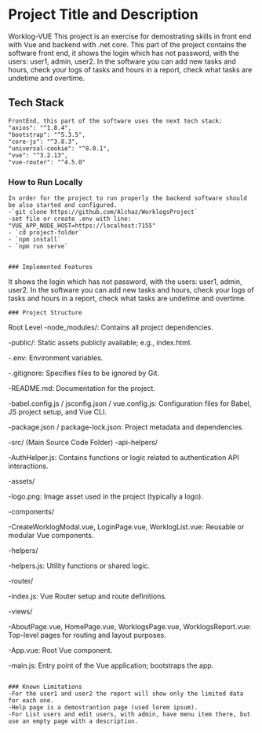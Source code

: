 # Project Title and Description

Worklog-VUE 
This project is an exercise for demostrating skills in front end with Vue and backend with .net core.
This part of the project contains the software front end, it shows the login which has not password, with 
the users: user1, admin, user2. In the software you can add new tasks and hours, check your logs of tasks and hours 
in a report, check what tasks are undetime and overtime.


## Tech Stack
```
FrontEnd, this part of the software uses the next tech stack:
"axios": "^1.8.4",
"bootstrap": "^5.3.5",
"core-js": "^3.8.3",
"universal-cookie": "^8.0.1",
"vue": "^3.2.13",
"vue-router": "^4.5.0"
```

### How to Run Locally
```
In order for the project to run properly the backend software should be also started and configured.
-`git clone https://github.com/Alchaz/WorklogsProject`  
-set file or create .env with line: "VUE_APP_NODE_HOST=https://localhost:7155"
- `cd project-folder`  
- `npm install`  
- `npm run serve`


### Implemented Features
```
It shows the login which has not password, with 
the users: user1, admin, user2. In the software you can add new tasks and hours, check your logs of tasks and hours 
in a report, check what tasks are undetime and overtime.

```
### Project Structure
```

Root Level
-node_modules/: Contains all project dependencies.

-public/: Static assets publicly available; e.g., index.html.

-.env: Environment variables.

-.gitignore: Specifies files to be ignored by Git.

-README.md: Documentation for the project.

-babel.config.js / jsconfig.json / vue.config.js: Configuration files for Babel, JS project setup, and Vue CLI.

-package.json / package-lock.json: Project metadata and dependencies.

-src/ (Main Source Code Folder)
-api-helpers/

-AuthHelper.js: Contains functions or logic related to authentication API interactions.

-assets/

-logo.png: Image asset used in the project (typically a logo).

-components/

-CreateWorklogModal.vue, LoginPage.vue, WorklogList.vue: Reusable or modular Vue components.

-helpers/

-helpers.js: Utility functions or shared logic.

-router/

-index.js: Vue Router setup and route definitions.

-views/

-AboutPage.vue, HomePage.vue, WorklogsPage.vue, WorklogsReport.vue: Top-level pages for routing and layout purposes.

-App.vue: Root Vue component.

-main.js: Entry point of the Vue application; bootstraps the app.
```

### Known Limitations
-For the user1 and user2 the report will show only the limited data for each one.
-Help page is a demostrantion page (used lorem ipsum).
-For List users and edit users, with admin, have menu item there, but use an empty page with a description.







